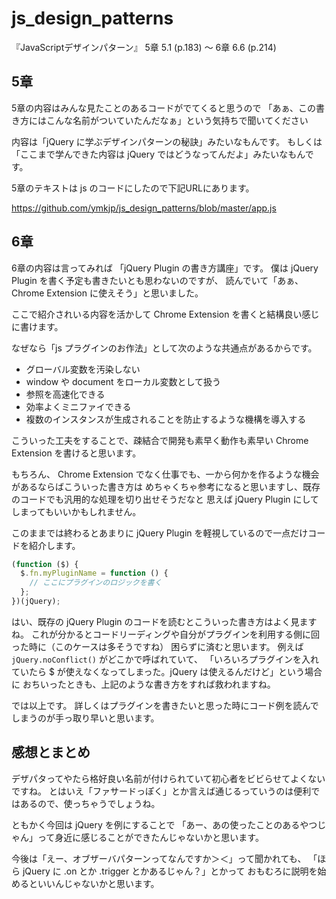 js_design_patterns
==================

『JavaScriptデザインパターン』 5章 5.1 (p.183) 〜 6章 6.6 (p.214)


5章
---
5章の内容はみんな見たことのあるコードがでてくると思うので
「あぁ、この書き方にはこんな名前がついていたんだなぁ」という気持ちで聞いてください

内容は「jQuery に学ぶデザインパターンの秘訣」みたいなもんです。
もしくは「ここまで学んできた内容は jQuery ではどうなってんだよ」みたいなもんです。

5章のテキストは js のコードにしたので下記URLにあります。

https://github.com/ymkjp/js_design_patterns/blob/master/app.js



6章
---
6章の内容は言ってみれば 「jQuery Plugin の書き方講座」です。
僕は jQuery Plugin を書く予定も書きたいとも思わないのですが、
読んでいて「あぁ、 Chrome Extension に使えそう」と思いました。

ここで紹介されいる内容を活かして Chrome Extension を書くと結構良い感じに書けます。

なぜなら「js プラグインのお作法」として次のような共通点があるからです。

* グローバル変数を汚染しない
* window や document をローカル変数として扱う
 * 参照を高速化できる
 * 効率よくミニファイできる
* 複数のインスタンスが生成されることを防止するような機構を導入する
  

こういった工夫をすることで、疎結合で開発も素早く動作も素早い Chrome Extension を書けると思います。

もちろん、 Chrome Extension でなく仕事でも、一から何かを作るような機会があるならばこういった書き方は
めちゃくちゃ参考になると思いますし、既存のコードでも汎用的な処理を切り出せそうだなと
思えば jQuery Plugin にしてしまってもいいかもしれません。

このままでは終わるとあまりに jQuery Plugin を軽視しているので一点だけコードを紹介します。

```javascript
(function ($) {
  $.fn.myPluginName = function () {
    // ここにプラグインのロジックを書く
  };
})(jQuery);
```

はい、既存の jQuery Plugin のコードを読むとこういった書き方はよく見ますね。
これが分かるとコードリーディングや自分がプラグインを利用する側に回った時に（このケースは多そうですね）
困らずに済むと思います。
例えば ```jQuery.noConflict()``` がどこかで呼ばれていて、
「いろいろプラグインを入れていたら $ が使えなくなってしまった。jQuery は使えるんだけど」という場合に
おちいったときも、上記のような書き方をすれば救われますね。

では以上です。
詳しくはプラグインを書きたいと思った時にコード例を読んでしまうのが手っ取り早いと思います。



感想とまとめ
---
デザパタってやたら格好良い名前が付けられていて初心者をビビらせてよくないですね。
とはいえ「ファサードっぽく」とか言えば通じるっていうのは便利ではあるので、使っちゃうでしょうね。

ともかく今回は jQuery を例にすることで
「あー、あの使ったことのあるやつじゃん」って身近に感じることができたんじゃないかと思います。

今後は「えー、オブザーバパターンってなんですか＞＜」って聞かれても、
「ほら jQuery に .on とか .trigger とかあるじゃん？」とかって
おもむろに説明を始めるといいんじゃないかと思います。
